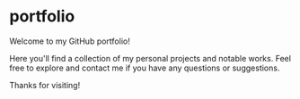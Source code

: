 # portfolio
Welcome to my GitHub portfolio!

Here you'll find a collection of my personal projects and notable works. Feel free to explore and contact me if you have any questions or suggestions.

Thanks for visiting!


